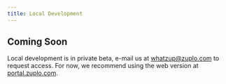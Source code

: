```yaml
---
title: Local Development
---
```


## Coming Soon

Local development is in private beta, e-mail us at [whatzup@zuplo.com](mailto:whatzup@zuplo.com) to request access. For now, we recommend using the web version at [portal.zuplo.com](https://portal.zuplo.com).
